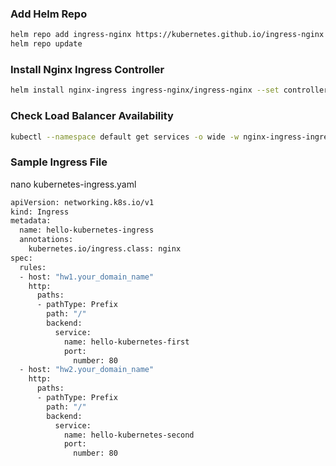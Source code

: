 ### Add Helm Repo
```bash
helm repo add ingress-nginx https://kubernetes.github.io/ingress-nginx
helm repo update
```

### Install Nginx Ingress Controller
```bash
helm install nginx-ingress ingress-nginx/ingress-nginx --set controller.publishService.enabled=true
```

### Check Load Balancer Availability
```bash
kubectl --namespace default get services -o wide -w nginx-ingress-ingress-nginx-controller
```

### Sample Ingress File
nano kubernetes-ingress.yaml
```bash
apiVersion: networking.k8s.io/v1
kind: Ingress
metadata:
  name: hello-kubernetes-ingress
  annotations:
    kubernetes.io/ingress.class: nginx
spec:
  rules:
  - host: "hw1.your_domain_name"
    http:
      paths:
      - pathType: Prefix
        path: "/"
        backend:
          service:
            name: hello-kubernetes-first
            port:
              number: 80
  - host: "hw2.your_domain_name"
    http:
      paths:
      - pathType: Prefix
        path: "/"
        backend:
          service:
            name: hello-kubernetes-second
            port:
              number: 80
```
